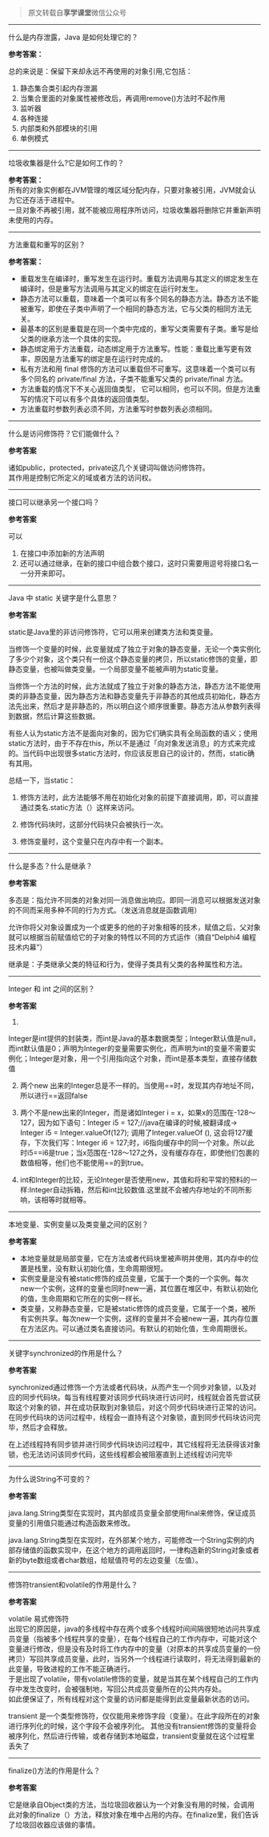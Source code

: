 > 原文转载自**享学课堂**微信公众号

---

什么是内存泄露，Java 是如何处理它的？

**参考答案：**

总的来说是：保留下来却永远不再使用的对象引用,它包括：

1. 静态集合类引起内存泄漏
2. 当集合里面的对象属性被修改后，再调用remove()方法时不起作用
3. 监听器
4. 各种连接
5. 内部类和外部模块的引用
6. 单例模式

---

垃圾收集器是什么?它是如何工作的？

**参考答案：**  
所有的对象实例都在JVM管理的堆区域分配内存，只要对象被引用，JVM就会认为它还存活于进程中。  
一旦对象不再被引用，就不能被应用程序所访问，垃圾收集器将删除它并重新声明未使用的内存。



----

方法重载和重写的区别？

**参考答案：**

- 重载发生在编译时，重写发生在运行时。重载方法调用与其定义的绑定发生在编译时，但是重写方法调用与其定义的绑定在运行时发生。
- 静态方法可以重载，意味着一个类可以有多个同名的静态方法。静态方法不能被重写，即使在子类中声明了一个相同的静态方法，它与父类的相同方法无关。
- 最基本的区别是重载是在同一个类中完成的，重写父类需要有子类。重写是给父类的继承方法一个具体的实现。
- 静态绑定用于方法重载，动态绑定用于方法重写。性能：重载比重写更有效率，原因是方法重写的绑定是在运行时完成的。
- 私有方法和用 final 修饰的方法可以重载但不可重写。这意味着一个类可以有多个同名的 private/final 方法，子类不能重写父类的 private/final 方法。
- 方法重载的情况下不关心返回值类型， 它可以相同，也可以不同。但是方法重写的情况下可以有多个具体的返回值类型。
- 方法重载时参数列表必须不同，方法重写时参数列表必须相同。

----

什么是访问修饰符？它们能做什么？

**参考答案**

诸如public，protected，private这几个关键词叫做访问修饰符。  
其作用是控制它所定义的域或者方法的访问权。

----

接口可以继承另一个接口吗？

**参考答案**

可以

1. 在接口中添加新的方法声明
2. 还可以通过继承，在新的接口中组合数个接口，这时只需要用逗号将接口名一一分开来即可。

----

Java 中 static 关键字是什么意思？

**参考答案**

static是Java里的非访问修饰符，它可以用来创建类方法和类变量。

当修饰一个变量的时候，此变量就成了独立于对象的静态变量，无论一个类实例化了多少个对象，这个类只有一份这个静态变量的拷贝，所以static修饰的变量，即静态变量，也被叫做类变量。一个局部变量不能被声明为static变量。

当修饰一个方法的时候，此方法就成了独立于对象的静态方法，静态方法不能使用类的非静态变量，因为静态方法和静态变量先于非静态的其他成员初始化，静态方法先出来，然后才是非静态的，所以明白这个顺序很重要。静态方法从参数列表得到数据，然后计算这些数据。

有些人认为static方法不是面向对象的，因为它们确实具有全局函数的语义；使用static方法时，由于不存在this，所以不是通过「向对象发送消息」的方式来完成的。当代码中出现很多static方法时，你应该反思自己的设计的，然而，static确有其用。

总结一下，当static：

1. 修饰方法时，此方法能够不用在初始化对象的前提下直接调用，即，可以直接通过类名.static方法（）这样来访问。

2. 修饰代码块时，这部分代码块只会被执行一次。

3. 修饰变量时，这个变量只在内存中有一个副本。

---


什么是多态？什么是继承？

**参考答案**

多态是：指允许不同类的对象对同一消息做出响应。即同一消息可以根据发送对象的不同而采用多种不同的行为方式。（发送消息就是函数调用）

允许你将父对象设置成为一个或更多的他的子对象相等的技术，赋值之后，父对象就可以根据当前赋值给它的子对象的特性以不同的方式运作（摘自“Delphi4 编程技术内幕”）

继承是：子类继承父类的特征和行为，使得子类具有父类的各种属性和方法。


---

Integer 和 int 之间的区别？

**参考答案**

1.
Integer是int提供的封装类，而int是Java的基本数据类型；Integer默认值是null，而int默认值是0；声明为Integer的变量需要实例化，而声明为int的变量不需要实例化；Integer是对象，用一个引用指向这个对象，而int是基本类型，直接存储数值

2. 两个new 出来的Integer总是不一样的。当使用==时，发现其内存地址不同，所以进行==返回false

3. 两个不是new出来的Integer，而是诸如Integer i = x，如果x的范围在-128～127，因为如下语句：Integer i5 = 127;//java在编译的时候,被翻译成-> Integer i5 =
   Integer.valueOf(127); 调用了Integer.valueOf (), 这会将127缓存，下次我们写：Integer i6 =
   127;时，i6指向缓存中的同一个对象。所以此时i5==i6是true；当x范围在-128～127之外，没有缓存存在，即使他们包裹的数值相等，他们也不能使用==的到true。

4. int和Integer的比较，无论Integer是否使用new，其值和将和平常的预料的一样:Integer自动拆箱，然后和int比较数值.这里就不会被内存地址的不同所影响，该相等时就相等。

----

本地变量、实例变量以及类变量之间的区别？

**参考答案**

- 本地变量就是局部变量，它在方法或者代码块里被声明并使用，其内存中的位置是栈里，没有默认初始化值，生命周期很短。
- 实例变量是没有被static修饰的成员变量，它属于一个类的一个实例。每次new一个实例，这样的变量也同时new一遍，其位置在堆区中，有默认初始化的值，生命周期和它所在的实例一样长。
- 类变量，又称静态变量，它是被static修饰的成员变量，它属于一个类，被所有实例共享。每次new一个实例，这样的变量并不会被new一遍，其内存位置在方法区内。可以通过类名直接访问。有默认的初始化值，生命周期很长。

----


关键字synchronized的作用是什么？

**参考答案**

synchronized通过修饰一个方法或者代码块，从而产生一个同步对象锁，以及对应的同步代码块。每当有线程要对该同步代码块进行访问时，线程就会首先尝试获取这个对象的锁，并在成功获取到对象锁后，对这个同步代码块进行正常的访问。在同步代码块的访问过程中，线程会一直持有这个对象锁，直到同步代码块访问完毕，然后才会释放。

在上述线程持有同步锁并进行同步代码块访问过程中，其它线程将无法获得该对象锁，也无法访问该同步代码，这些线程都会被阻塞直到上述线程访问完毕

----


为什么说String不可变的？

**参考答案**

java.lang.String类型在实现时，其内部成员变量全部使用final来修饰，保证成员变量的引用值只能通过构造函数来修改。

java.lang.String类型在实现时，在外部某个地方，可能修改一个String实例的内部存储值的函数实现中，在这个地方的调用返回时，一律构造新的String对象或者新的byte数组或者char数组，给赋值符号的左边变量（左值）。


----




修饰符transient和volatile的作用是什么？

**参考答案**

volatile 易式修饰符  
出现它的原因是，java的多线程中存在两个或多个线程时间间隔很短地访问共享成员变量（指被多个线程共享的变量），在每个线程自己的工作内存中，可能对这个变量进行修改，但是没有及时将工作内存中的变量（对原本的共享成员变量的一份拷贝）写回共享成员变量，此时，当另外一个线程进行读取时，将无法得到最新的此变量，导致进程的工作不能正确进行。  
于是出现了volatile，带有volatile修饰的变量，就是当其在某个线程自己的工作内存中发生改变时，会被强制地，写回公共成员变量所在的公共内存处。  
如此便保证了，所有线程对这个变量的访问都是能得到此变量最新状态的访问。

transient 是一个类型修饰符，仅仅能用来修饰字段（变量）。在此字段所在的对象进行序列化的时候，这个字段不会被序列化。
其他没有transient修饰的变量将会被序列化，然后进行传输，或者存储到本地磁盘，transient变量就在这个过程里丢失了


---

finalize()方法的作用是什么？

**参考答案**

它是继承自Object类的方法，当垃圾回收器认为一个对象没有用的时候，会调用此对象的finalize（）方法，释放对象在堆中占用的内存。在finalize里，我们告诉了垃圾回收器应该做的事情。
